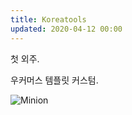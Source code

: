 ```yaml
---
title: Koreatools
updated: 2020-04-12 00:00
---
```


첫 외주.

우커머스 템플릿 커스텀.

![Minion](http://octodex.github.com/images/minion.png)